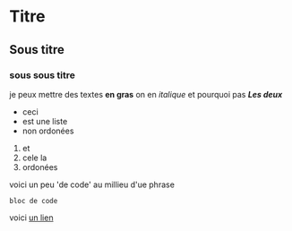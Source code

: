 # Titre
## Sous titre
### sous sous titre

je peux mettre des textes  **en gras**
on en *italique* et pourquoi pas ***Les deux***

- ceci
- est une liste
- non ordonées

1. et
2. cele la
3. ordonées


voici un peu 'de code' au millieu d'ue phrase

```
bloc de code
```
voici [un lien](https://guides.github.com/feat )
